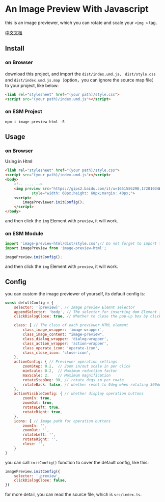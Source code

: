 # An Image Preview With Javascript

this is an image previewer, which you can rotate and scale your `<img >` tag. 

[中文文档](https://github.com/jinxiaochi/image-preview-html/blob/master/readme.zh.md)

## Install

### on Browser

download this project, and import the `dist/index.umd.js`、 `dist/style.css` and `dist/index.umd.js.map`（option，you can ignore the source map file）  to your project, like below: 

```html
<link rel="stylesheet" href="(your path)/style.css">
<script src="(your path)/index.umd.js"></script>
```

### on ESM Project

```shell
npm i image-preview-html -S
```

## Usage

### on Browser

Using in Html

```html
<link rel="stylesheet" href="(your path)/style.css">
<script src="(your path)/index.umd.js"></script>
<body>
    <!-- .... -->
    <img preview src="https://gips2.baidu.com/it/u=1651586290,17201034&fm=3028&app=3028&f=JPEG&fmt=auto&q=100&size=f600_800" alt="" 
            style="width: 60px;height: 60px;margin: 40px;">
    <script>
        imagePreviewer.initConfig();
    </script>
</body>

```

and then click the `img` Element with `preview`, it will work.

### on ESM Module

```js
import 'image-preview-html/dist/style.css';// Do not forget to import the style.css file
import imagePreview from 'image-preview-html';

imagePreview.initConfig();
```

and then click the `img` Element with `preview`, it will work.

## Config

you can custom the image previewer of yourself, its default config is:

```js
const defultConfig = {
    selector: '[preview]', // Image preview Elemnt selector
    appendSelector: 'body', // The selector for inserting dom Element in the pop-up layer
    clickDialogClose: true, // Whether to close the pop-up box by clicking on the mask

    class: { // The class of each previewer HTML element
        class_image_wrapper: 'image-wrapper',
        class_image_content: "image-preview",
        class_dialog_wrapper: 'dialog-wrapper',
        class_action_wrapper: 'action-wrapper',
        class_operate_icon: 'operate-icon',
        class_close_icon: 'close-icon',
    },
    actionConfig: { // Previewer operation settings
        zoomStep: 0.2,  // Zoom in/out scale in per click
        minScale: 0.2,  // Maximum reduction factor
        maxScale: 2,    // Maximum magnification
        rotateStepDeg: 90, // rotate degs in per roate
        rotateBack: false, // whether reset to 0deg when rotating 360deg
    },
    actionVisibleConfig: { // whether display operation buttons
        zoomIn: true,
        zoomOut: true,
        rotateLeft: true,
        rotateRight: true,
    },
    icons: { // Image path for operation buttons
        zoomIn: '',
        zoomOut: '',
        rotateLeft: '',
        rotateRight: '',
        close: '',
    }
}
```

you can call `initConfig()` function to cover the default config, like this:

```js
imagePreview.initConfig({ 
    selector: '.preview', 
    clickDialogClose: false,
})
```

for more detail, you can read the source file, which is `src/index.ts`.
